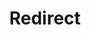 ﻿---
layout: src/layouts/Redirect.astro
title: Redirect
redirect: https://yamldoc.liuyan.wang/docs/deployments/certificates/export-certificate
pubDate:  2023-01-01
navSearch: false
navSitemap: false
navMenu: false
---

